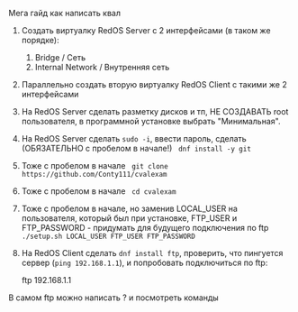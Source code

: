Мега гайд как написать квал

1. Создать виртуалку RedOS Server с 2 интерфейсами (в таком же порядке):
    
    1. Bridge / Сеть
    2. Internal Network / Внутренняя сеть

2. Параллельно создать вторую виртуалку RedOS Client с такими же 2 интерфейсами
3. На RedOS Server сделать разметку дисков и тп, НЕ СОЗДАВАТЬ root пользователя, в программной установке выбрать "Минимальная".
4. На RedOS Server сделать `sudo -i`, ввести пароль, сделать (ОБЯЗАТЕЛЬНО с пробелом в начале!) ` dnf install -y git`
5. Тоже с пробелом в начале ` git clone https://github.com/Conty111/cvalexam`
6. Тоже с пробелом в начале ` cd cvalexam`
7. Тоже с пробелом в начале, но заменив LOCAL_USER на пользователя, который был при установке, FTP_USER и FTP_PASSWORD - придумать для будущего подключения по ftp ` ./setup.sh LOCAL_USER FTP_USER FTP_PASSWORD`
8. На RedOS Client сделать `dnf install ftp`, проверить, что пингуется сервер (`ping 192.168.1.1`), и попробовать подключиться по ftp:

    ftp 192.168.1.1

В самом ftp можно написать ? и посмотреть команды